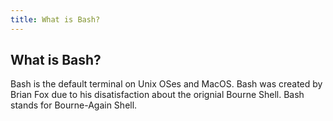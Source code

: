 ```yaml
---
title: What is Bash?
---
```

## What is Bash?
Bash is the default terminal on Unix OSes and MacOS. Bash was created by Brian Fox due to his disatisfaction about the orignial
Bourne Shell. Bash stands for Bourne-Again Shell.
